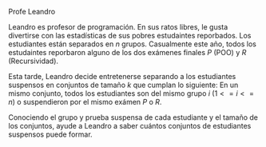 
Profe Leandro

Leandro es profesor de programación. En sus ratos libres, le gusta
divertirse con las estadísticas de sus pobres estudaintes reporbados.
Los estudiantes están separados en $n$ grupos. Casualmente este año,
todos los estudaintes reporbaron alguno de los dos exámenes finales $P$
(POO) y $R$ (Recursividad).

Esta tarde, Leandro decide entretenerse separando a los estudiantes
suspensos en conjuntos de tamaño $k$ que cumplan lo siguiente: En un
mismo conjunto, todos los estudiantes son del mismo grupo $i$
($1 <= i <= n$) o suspendieron por el mismo exámen $P$ o $R$.

Conociendo el grupo y prueba suspensa de cada estudiante y el tamaño de
los conjuntos, ayude a Leandro a saber cuántos conjuntos de estudiantes
suspensos puede formar.

